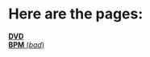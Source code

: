 # Here are the pages:
[**DVD**](https://tacoscience32.github.io/pages/dvd)  
[**BPM** (_bad_)](https://tacoscience32.github.io/pages/bpm-counter)
